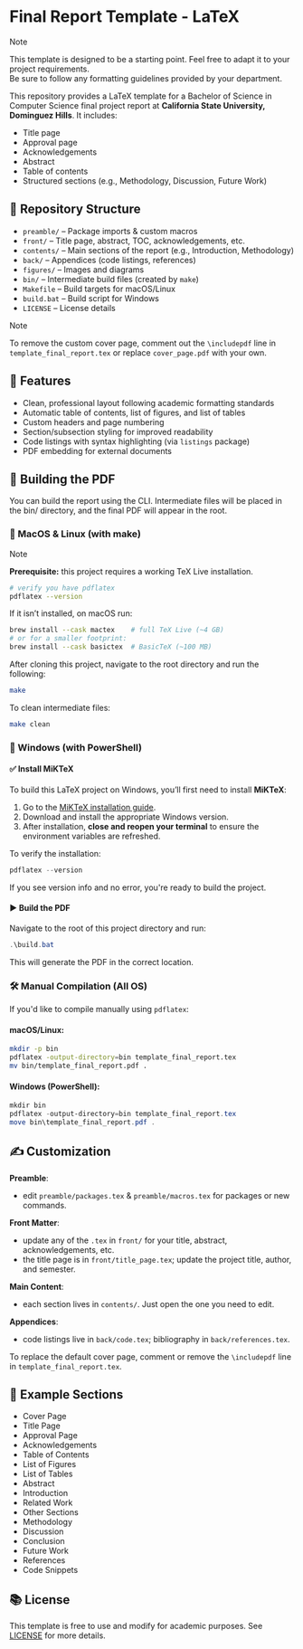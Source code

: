 # Final Report Template - LaTeX

> [!NOTE]
>
> This template is designed to be a starting point. Feel free to adapt it to your project requirements.  
> Be sure to follow any formatting guidelines provided by your department.

This repository provides a LaTeX template for a Bachelor of Science in Computer Science final project report at **California State University, Dominguez Hills**. It includes:

- Title page  
- Approval page  
- Acknowledgements  
- Abstract  
- Table of contents  
- Structured sections (e.g., Methodology, Discussion, Future Work)

## 📁 Repository Structure

- `preamble/`   – Package imports & custom macros  
- `front/`      – Title page, abstract, TOC, acknowledgements, etc.  
- `contents/`   – Main sections of the report (e.g., Introduction, Methodology)
- `back/`       – Appendices (code listings, references)  
- `figures/`    – Images and diagrams  
- `bin/`        – Intermediate build files (created by `make`)  
- `Makefile`    – Build targets for macOS/Linux  
- `build.bat`   – Build script for Windows  
- `LICENSE`     – License details  

> [!NOTE]
>
> To remove the custom cover page, comment out the `\includepdf` line in `template_final_report.tex` or replace `cover_page.pdf` with your own.

## 📌 Features

- Clean, professional layout following academic formatting standards
- Automatic table of contents, list of figures, and list of tables
- Custom headers and page numbering
- Section/subsection styling for improved readability
- Code listings with syntax highlighting (via `listings` package)
- PDF embedding for external documents

## 🚀 Building the PDF

You can build the report using the CLI. Intermediate files will be placed in the bin/ directory, and the final PDF will appear in the root.

### 🔧 MacOS & Linux (with make)
> [!NOTE]
>
> **Prerequisite:** this project requires a working TeX Live installation.
>
> ```bash
> # verify you have pdflatex
> pdflatex --version
> ```
>
> If it isn’t installed, on macOS run:
>
> ```bash
> brew install --cask mactex    # full TeX Live (~4 GB)
> # or for a smaller footprint:
> brew install --cask basictex  # BasicTeX (~100 MB)
> ```

After cloning this project, navigate to the root directory and run the following:
```bash
make
```
To clean intermediate files:

```bash
make clean
```

### 🔧 Windows (with PowerShell)

#### ✅ Install MiKTeX
To build this LaTeX project on Windows, you’ll first need to install **MiKTeX**:

1. Go to the [MiKTeX installation guide](https://miktex.org/download).
2. Download and install the appropriate Windows version.
3. After installation, **close and reopen your terminal** to ensure the environment variables are refreshed.

To verify the installation:

```powershell
pdflatex --version
```

If you see version info and no error, you're ready to build the project.
#### ▶️ Build the PDF

Navigate to the root of this project directory and run:
```powershell
.\build.bat
```
This will generate the PDF in the correct location.

### 🛠️ Manual Compilation (All OS)

If you'd like to compile manually using `pdflatex`:

#### macOS/Linux:
```bash
mkdir -p bin
pdflatex -output-directory=bin template_final_report.tex
mv bin/template_final_report.pdf .
```
#### Windows (PowerShell):

```powershell
mkdir bin
pdflatex -output-directory=bin template_final_report.tex
move bin\template_final_report.pdf .
```

## ✍️ Customization

**Preamble**:
- edit ``preamble/packages.tex`` & ``preamble/macros.tex`` for packages or new commands.

**Front Matter**:
- update any of the ``.tex`` in ``front/`` for your title, abstract, acknowledgements, etc.
- the title page is in ``front/title_page.tex``; update the project title, author, and semester.

**Main Content**:
- each section lives in ``contents/``. Just open the one you need to edit.

**Appendices**:
- code listings live in ``back/code.tex``; bibliography in ``back/references.tex``.

To replace the default cover page, comment or remove the ``\includepdf`` line in ``template_final_report.tex``.

## 📄 Example Sections

- Cover Page
- Title Page
- Approval Page
- Acknowledgements
- Table of Contents
- List of Figures
- List of Tables
- Abstract
- Introduction
- Related Work
- Other Sections
- Methodology
- Discussion
- Conclusion
- Future Work
- References
- Code Snippets

## 📚 License

This template is free to use and modify for academic purposes. 
See [LICENSE](LICENSE) for more details.
